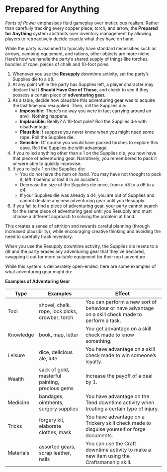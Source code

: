 # Prepared for Anything
*Fonts of Power* emphasises fluid gameplay over meticulous realism. Rather than carefully tracking every copper piece, torch, and arrow, the **Prepared for Anything** system abstracts over inventory management by allowing players to retroactively decide exactly what they have on hand.

While the party is assumed to typically have standard necessities such as arrows, camping equipment, and rations, other objects are more niche. Here’s how we handle the party’s shared supply of things like torches, bundles of rope, pieces of chalk and 10-foot poles:
1. Whenever you use the **Resupply** downtime activity, set the party’s Supplies die to a d8.
1. At any point while the party has Supplies left, a player character may declare that **I Should Have One of Those,** and check to see if they possess a certain piece of **adventuring gear.**
1. As a table, decide how plausible this adventuring gear was to acquire the last time you resupplied. Then, roll the Supplies die:
	* **Impossible:** There’s no way you were in fact carrying around an anvil. Nothing happens.
	* **Implausible:** Really? A 10-foot pole? Roll the Supplies die with disadvantage.
	* **Plausible:** I suppose you never know when you might need some rope. Roll the Supplies die.
	* **Sensible:** Of course you would have packed torches to explore this cave. Roll the Supplies die with advantage.
1. If you rolled anything other than a 1 on the Supplies die, you now have that piece of adventuring gear. Narratively, you remembered to pack it or were able to quickly improvise.
1. If you rolled a 1 on the Supplies die:
	* You do not have the item on hand. You may have not thought to pack it, left it behind or lost it in an accident.
	* Decrease the size of the Supplies die once, from a d8 to a d6 to a d4.
	* If your Supplies die was already a d4, you are out of Supplies and cannot declare any new adventuring gear until you Resupply.
1. If you fail to find a piece of adventuring gear, your party cannot search for the same piece of adventuring gear until you Resupply and must choose a different approach to solving the problem at hand.

This creates a sense of attrition and rewards careful planning (through increased plausibility), while encouraging creative thinking and avoiding the need to carefully track inventory.

When you use the Resupply downtime activity, the Supplies die resets to a d8 and the party erases any adventuring gear that they’ve declared, swapping it out for more suitable equipment for their next adventure.

While this system is deliberately open-ended, here are some examples of what adventuring gear might do:

**Examples of Adventuring Gear**

Type | Examples | Effect
---- | -------- | ------
Tool | shovel, chalk, rope, lock picks, crowbar, torch | You can perform a new sort of behaviour or have advantage on a skill check made to perform a task.
Knowledge | book, map, letter | You get advantage on a skill check made to know something.
Leisure | dice, delicious ale, lute  | You have advantage on a skill check made to win someone’s loyalty.
Wealth | sack of gold, masterful painting, precious gems | Increase the payoff of a deal by 1.
Medicine | bandages, ointments, surgery supplies | You have advantage on the Tend downtime activity when treating a certain type of injury.
Tricks | forgery kit, elaborate clothes, mask | You have advantage on a Trickery skill check made to disguise yourself or forge documents.
Materials | assorted gears, scrap leather, nails | You can use the Craft downtime activity to make a new item using the Craftsmanship skill.
